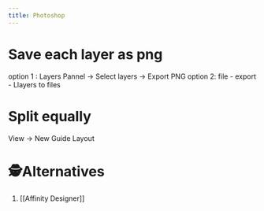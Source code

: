 ```yaml
---
title: Photoshop
---
```


# Save each layer as png
option 1 : Layers Pannel -> Select layers -> Export PNG
option 2: file - export - Llayers to files


# Split equally
View -> New Guide Layout 


# 🕵Alternatives
1. [[Affinity Designer]]